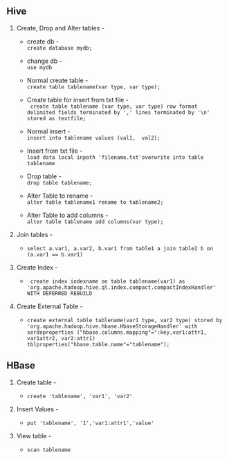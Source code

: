 ## Hive

1. Create, Drop and Alter tables - 
    - create db -  
    `create database mydb;`
    
    - change db -  
    `use mydb`
    
    - Normal create table -  
    `create table tablename(var type, var type);`
    
    - Create table for insert from txt file -  
    ` create table tablename (var type, var type) row format delimited fields terminated by ',' lines terminated by '\n' stored as textfile;`

    - Normal insert -  
    ` insert into tablename values (val1,  val2); `

    - Insert from txt file -  
    `load data local inpath 'filename.txt'overwrite into table tablename`
    
    - Drop table -  
    `drop table tablename;`

    - Alter Table to rename -  
    `alter table tablename1 rename to tablename2;`
    
    - Alter Table to add columns -  
    `alter table tablename add columns(var type);`

2. Join tables -  
    - ` select a.var1, a.var2, b.var1 from table1 a join table2 b on (a.var1 == b.var1) `

3. Create Index - 
    - ` create index indexname on table tablename(var1) as 'org.apache.hadoop.hive.ql.index.compact.compactIndexHandler' WITH DEFERRED REBUILD`

4. Create External Table - 
    - `create external table tablename(var1 type, var2 type) stored by 'org.apache.hadoop.hive.hbase.HbaseStorageHandler' with serdeproperties ("hbase.columns.mapping"=":key,var1:attr1, var1attr2, var2:attr1) tblproperties("hbase.table.name"="tablename");` 

## HBase

1. Create table -  
    - `create 'tablename', 'var1', 'var2'`

2. Insert Values - 
    - `put 'tablename', '1','var1:attr1','value'`

3. View table - 
    - `scan tablename`